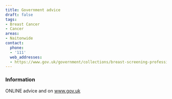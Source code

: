 ```yaml
---
title: Government advice
draft: false
tags:
- Breast Cancer
- Cancer
areas:
- Naitonwide
contact:
  phone:
  - '111'
  web_addresses:
  - https://www.gov.uk/government/collections/breast-screening-professional-guidance
---
```


### Information
ONLINE advice and on www.gov.uk

